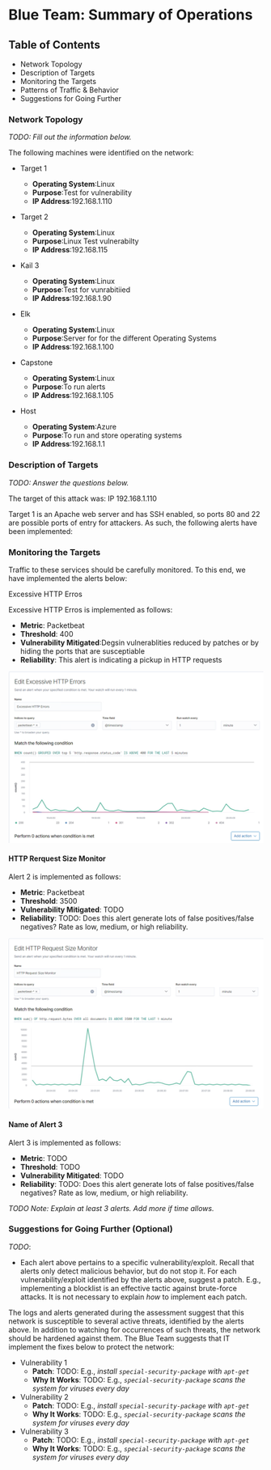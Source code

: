 # Blue Team: Summary of Operations

## Table of Contents
- Network Topology
- Description of Targets
- Monitoring the Targets
- Patterns of Traffic & Behavior
- Suggestions for Going Further

### Network Topology
_TODO: Fill out the information below._

The following machines were identified on the network:
- Target 1
  - **Operating System**:Linux
  - **Purpose**:Test for vulnerability
  - **IP Address**:192.168.1.110

- Target 2
  - **Operating System**:Linux 
  - **Purpose**:Linux Test vulnerabilty
  - **IP Address**:192.168.115

 - Kail 3
    - **Operating System**:Linux
    - **Purpose**:Test for vunrabitiied 
    - **IP Address**:192.168.1.90
- Elk 
    - **Operating System**:Linux
    - **Purpose**:Server for for the different Operating Systems
    - **IP Address**:192.168.1.100

- Capstone 
    - **Operating System**:Linux
    - **Purpose**:To run alerts
    - **IP Address**:192.168.1.105

- Host
    - **Operating System**:Azure
    - **Purpose**:To run and store operating systems
    - **IP Address**:192.168.1.1

### Description of Targets
_TODO: Answer the questions below._

The target of this attack was: IP 192.168.1.110

Target 1 is an Apache web server and has SSH enabled, so ports 80 and 22 are possible ports of entry for attackers. As such, the following alerts have been implemented:

### Monitoring the Targets

Traffic to these services should be carefully monitored. To this end, we have implemented the alerts below:

Excessive HTTP Erros


Excessive HTTP Erros is implemented as follows:
  - **Metric**: Packetbeat
  - **Threshold**: 400
  - **Vulnerability Mitigated**:Degsin vulnerablities reduced by patches or by hiding the ports that are susceptiable
  - **Reliability**: This alert is indicating a pickup in HTTP requests

<img src="Images/Excessive_HTTP_Errors.png">


#### HTTP Rerquest Size Monitor
Alert 2 is implemented as follows:
  - **Metric**: Packetbeat
  - **Threshold**: 3500
  - **Vulnerability Mitigated**: TODO
  - **Reliability**: TODO: Does this alert generate lots of false positives/false negatives? Rate as low, medium, or high reliability.

<img src= "Images/HTTP_Request_Size.png">

#### Name of Alert 3
Alert 3 is implemented as follows:
  - **Metric**: TODO
  - **Threshold**: TODO
  - **Vulnerability Mitigated**: TODO
  - **Reliability**: TODO: Does this alert generate lots of false positives/false negatives? Rate as low, medium, or high reliability.

_TODO Note: Explain at least 3 alerts. Add more if time allows._

### Suggestions for Going Further (Optional)
_TODO_: 
- Each alert above pertains to a specific vulnerability/exploit. Recall that alerts only detect malicious behavior, but do not stop it. For each vulnerability/exploit identified by the alerts above, suggest a patch. E.g., implementing a blocklist is an effective tactic against brute-force attacks. It is not necessary to explain _how_ to implement each patch.

The logs and alerts generated during the assessment suggest that this network is susceptible to several active threats, identified by the alerts above. In addition to watching for occurrences of such threats, the network should be hardened against them. The Blue Team suggests that IT implement the fixes below to protect the network:
- Vulnerability 1
  - **Patch**: TODO: E.g., _install `special-security-package` with `apt-get`_
  - **Why It Works**: TODO: E.g., _`special-security-package` scans the system for viruses every day_
- Vulnerability 2
  - **Patch**: TODO: E.g., _install `special-security-package` with `apt-get`_
  - **Why It Works**: TODO: E.g., _`special-security-package` scans the system for viruses every day_
- Vulnerability 3
  - **Patch**: TODO: E.g., _install `special-security-package` with `apt-get`_
  - **Why It Works**: TODO: E.g., _`special-security-package` scans the system for viruses every day_
